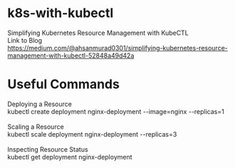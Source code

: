 # k8s-with-kubectl
Simplifying Kubernetes Resource Management with KubeCTL </br>
Link to Blog </br>
https://medium.com/@ahsanmurad0301/simplifying-kubernetes-resource-management-with-kubectl-52848a49d42a

# Useful Commands</br>
Deploying a Resource</br>
kubectl create deployment nginx-deployment --image=nginx --replicas=1</br></br>
Scaling a Resource</br>
kubectl scale deployment nginx-deployment --replicas=3</br></br>
Inspecting Resource Status</br>
kubectl get deployment nginx-deployment</br></br>

